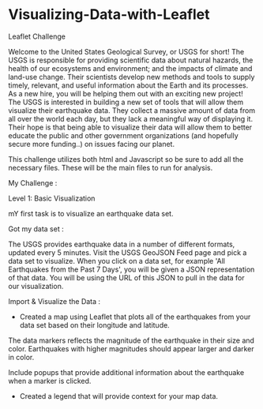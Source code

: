 # Visualizing-Data-with-Leaflet
Leaflet Challenge


Welcome to the United States Geological Survey, or USGS for short! The USGS is responsible for providing scientific data about natural hazards, the health of our ecosystems and environment; and the impacts of climate and land-use change. Their scientists develop new methods and tools to supply timely, relevant, and useful information about the Earth and its processes. As a new hire, you will be helping them out with an exciting new project!
The USGS is interested in building a new set of tools that will allow them visualize their earthquake data. They collect a massive amount of data from all over the world each day, but they lack a meaningful way of displaying it. Their hope is that being able to visualize their data will allow them to better educate the public and other government organizations (and hopefully secure more funding..) on issues facing our planet.



This challenge utilizes both html and Javascript so be sure to add all the necessary files. These will be the main files to run for analysis.






My Challenge :

Level 1: Basic Visualization

mY first task is to visualize an earthquake data set.


Got my data set :

The USGS provides earthquake data in a number of different formats, updated every 5 minutes. Visit the USGS GeoJSON Feed page and pick a data set to visualize. When you click on a data set, for example 'All Earthquakes from the Past 7 Days', you will be given a JSON representation of that data. You will be using the URL of this JSON to pull in the data for our visualization.



Import & Visualize the Data :
- Created a map using Leaflet that plots all of the earthquakes from your data set based on their longitude and latitude.


The data markers reflects the magnitude of the earthquake in their size and color. Earthquakes with higher magnitudes should appear larger and darker in color.


Include popups that provide additional information about the earthquake when a marker is clicked.


- Created a legend that will provide context for your map data.


